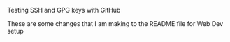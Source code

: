 Testing SSH and GPG keys with GitHub

These are some changes that I am making to the README file for Web Dev setup